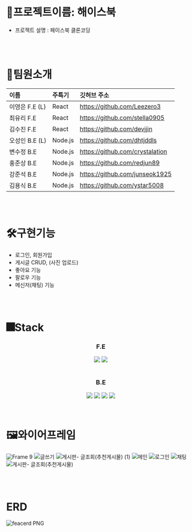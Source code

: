 # 🎉프로젝트이름: 해이스북
- 프로젝트 설명 : 페이스북 클론코딩
</br>
</br>

# 👦팀원소개

|이름|주특기|깃허브 주소|
|:---|:---|:---|
|이영은 F.E (L) |React|https://github.com/Leezero3|
|최유리 F.E |React|https://github.com/stella0905|
|김수진 F.E |React|https://github.com/devjjin|
|오성인 B.E (L) |Node.js|https://github.com/dhtjddls|
|변수정 B.E |Node.js|https://github.com/crystalation|
|홍준상 B.E |Node.js|https://github.com/redjun89|
|강준석 B.E |Node.js|https://github.com/junseok1925|
|김용식 B.E |Node.js|https://github.com/ystar5008|
</br>
</br>

# 🛠구현기능
- 로그인, 회원가입
- 게시글 CRUD, (사진 업로드)
- 좋아요 기능
- 팔로우 기능
- 메신저(채팅) 기능
</br>
</br>

# 🎆Stack

<div align="center">
  
### F.E
  
</div>

<div align="center">
<img src="https://img.shields.io/badge/react-61DAFB?style=for-the-badge&logo=mysql&logoColor=white">
<img src="https://img.shields.io/badge/reactquery-FF4154?style=for-the-badge&logo=mysql&logoColor=white">
</div>
</br>

<div align="center">
  
### B.E
  
</div>

<div align="center">
<img src="https://img.shields.io/badge/node.js-339933?style=for-the-badge&logo=mysql&logoColor=white">
<img src="https://img.shields.io/badge/mysql-4479A1?style=for-the-badge&logo=mysql&logoColor=white">
<img src="https://img.shields.io/badge/sequelize-52B0E7?style=for-the-badge&logo=mysql&logoColor=white">
<img src="https://img.shields.io/badge/amazonec2-FF9900?style=for-the-badge&logo=mysql&logoColor=white">
</div>

</br>
</br>

# 🖼와이어프레임

![Frame 9](https://github.com/99-facebookClone/99_facebookClone_Back/assets/96641210/d1ff6e6c-d704-4a49-8a00-73c5034daab9)
![글쓰기](https://github.com/99-facebookClone/99_facebookClone_Back/assets/96641210/af0aef27-609a-4a70-be8b-152d54968236)
![게시판- 글조회(추천게시물) (1)](https://github.com/99-facebookClone/99_facebookClone_Back/assets/96641210/a027c7fc-8939-40df-bf2f-8d91d705eddf)
![메인](https://github.com/99-facebookClone/99_facebookClone_Back/assets/96641210/25e2697b-0fe2-488b-9790-13372bb6689b)
![로그인](https://github.com/99-facebookClone/99_facebookClone_Back/assets/96641210/6c4783c2-eb26-4087-9a40-3a9191b86d63)
![채팅](https://github.com/99-facebookClone/99_facebookClone_Back/assets/96641210/90fac201-aa5e-4007-b278-0252aeaadf44)
![게시판- 글조회(추천게시물)](https://github.com/99-facebookClone/99_facebookClone_Back/assets/96641210/5acb48b9-55e5-41fd-86ec-a7a303d47d39)

</br>
</br>

# ERD

![feacerd PNG](https://github.com/99-facebookClone/99_facebookClone_Back/assets/96641210/efb2b0d9-b9fd-4971-8e19-33a338e4f7cf)
